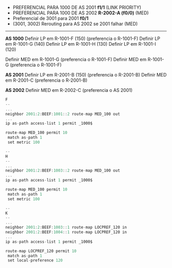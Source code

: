 
- PREFERENCIAL PARA 1000 DE AS 2001 **f1/1** (LINK PRIORITY)
- PREFERENCIAL PARA 1000 DE AS 2002 **R-2002-A (f0/0)** (MED)
- Preferencial de 3001 para 2001 **f0/1**
- (3001, 3002) Rerouting para AS 2002 se 2001 falhar (MED)
---
**AS 1000**
Definir LP em R-1001-F (150) (preferencia o R-1001-F)
Definir LP em R-1001-G (140)
Definir LP em R-1001-H (130)
Definir LP em R-1001-I (120)

Definir MED em R-1001-G (preferencia o R-1001-F)
Definir MED em R-1001-G (preferencia o R-1001-F)

**AS 2001**
Definir LP em R-2001-B (150) (preferencia o R-2001-B)
Definir MED em R-2001-C (preferencia o R-2001-B)

**AS 2002**
Definir MED em R-2002-C (preferencia o AS 2001)

```c
F
--
...
neighbor 2001:2:BEEF:1001::2 route-map MED_100 out
...
ip as-path access-list 1 permit _1000$

route-map MED_100 permit 10
 match as-path 1
 set metric 100

--
H
--
...
neighbor 2001:2:BEEF:1003::2 route-map MED_100 out
...
ip as-path access-list 1 permit _1000$

route-map MED_100 permit 10
 match as-path 1
 set metric 100

--
K
--
...
neighbor 2001:2:BEEF:1003::1 route-map LOCPREF_120 in
neighbor 2001:2:BEEF:1004::1 route-map LOCPREF_120 in
...
ip as-path access-list 1 permit _1000$

route-map LOCPREF_120 permit 10
 match as-path 1
 set local-preference 120
```

